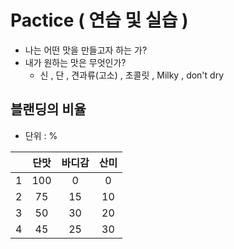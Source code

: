 # Pactice ( 연습 및 실습 )
- 나는 어떤 맛을 만들고자 하는 가?
- 내가 원하는 맛은 무엇인가?
    - 신 , 단 , 견과류(고소) , 초콜릿 , Milky , don't dry

## 블랜딩의 비율
- 단위 : %

|   | 단맛 | 바디감 | 산미 |
| :---: | :---: | :---: | :---: |
| 1 | 100 | 0 | 0 |
| 2 | 75 | 15 | 10 |
| 3 | 50 | 30 | 20 |
| 4 | 45 | 25 | 30 |